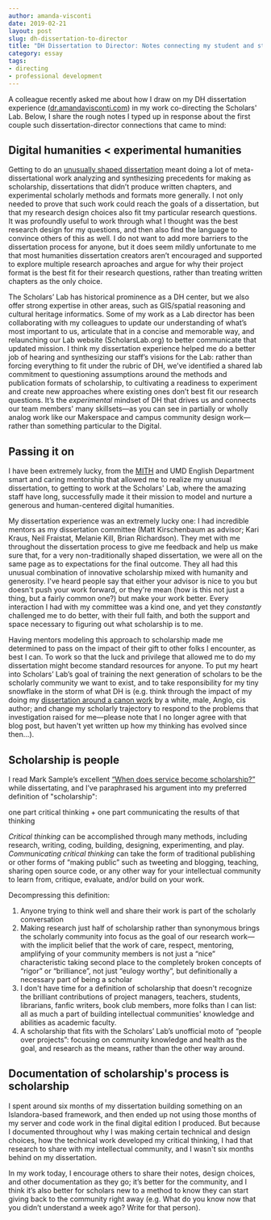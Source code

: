 ```yaml
---
author: amanda-visconti
date: 2019-02-21
layout: post
slug: dh-dissertation-to-director
title: "DH Dissertation to Director: Notes connecting my student and staff experiences"
category: essay
tags:
- directing
- professional development
---
```


A colleague recently asked me about how I draw on my DH dissertation experience ([dr.amandavisconti.com](https://dr.amandavisconti.com)) in my work co-directing the Scholars' Lab. Below, I share the rough notes I typed up in response about the first couple such dissertation-director connections that came to mind:

## Digital humanities < experimental humanities  
Getting to do an [unusually shaped dissertation](http://literaturegeek.com/tag/dissertation/) meant doing a lot of meta-dissertational work analyzing and synthesizing precedents for making as scholarship, dissertations that didn’t produce written chapters, and experimental scholarly methods and formats more generally. I not only needed to prove that such work could reach the goals of a dissertation, but that my research design choices also fit tmy particular research questions. It was profoundly useful to work through what I thought was the best research design for my questions, and then also find the language to convince others of this as well. I do not want to add more barriers to the dissertation process for anyone, but it does seem mildly unfortunate to me that most humanities dissertation creators aren’t encouraged and supported to explore multiple research aproaches and argue for why their project format is the best fit for their research questions, rather than treating written chapters as the only choice.  
 
The Scholars’ Lab has historical prominence as a DH center, but we also offer strong expertise in other areas, such as GIS/spatial reasoning and cultural heritage informatics. Some of my work as a Lab director has been collaborating with my colleagues to update our understanding of what’s most important to us, articulate that in a concise and memorable way, and relaunching our Lab website (ScholarsLab.org) to better communicate that updated mission. I think my dissertation experience helped me do a better job of hearing and synthesizing our staff’s visions for the Lab: rather than forcing everything to fit under the rubric of DH, we’ve identified a shared lab commitment to questioning assumptions around the methods and publication formats of scholarship, to cultivating a readiness to experiment and create new approaches where existing ones don’t best fit our research questions. It’s the _experimental_ mindset of DH that drives us and connects our team members' many skillsets—as you can see in partially or wholly analog work like our Makerspace and campus community design work—rather than something particular to the Digital.
 
## Passing it on  
I have been extremely lucky, from the [MITH](https://mith.umd.edu) and UMD English Department smart and caring mentorship that allowed me to realize my unusual dissertation, to getting to work at the Scholars' Lab, where the amazing staff have long, successfully made it their mission to model and nurture a generous and human-centered digital humanities.
 
My dissertation experience was an extremely lucky one: I had incredible mentors as my dissertation committee (Matt Kirschenbaum as advisor; Kari Kraus, Neil Fraistat, Melanie Kill, Brian Richardson). They met with me throughout the dissertation process to give me feedback and help us make sure that, for a very non-traditionally shaped dissertation, we were all on the same page as to expectations for the final outcome. They all had this unusual combination of innovative scholarship mixed with humanity and generosity. I've heard people say that either your advisor is nice to you but doesn't push your work forward, or they're mean (how is this not just a thing, but a fairly common one?) but make your work better. Every interaction I had with my committee was a kind one, and yet they _constantly_ challenged me to do better, with their full faith, and both the support and space necessary to figuring out what scholarship is to me.
 
Having mentors modeling this approach to scholarship made me determined to pass on the impact of their gift to other folks I encounter, as best I can. To work so that the luck and privilege that allowed me to do my dissertation might become standard resources for anyone. To put my heart into Scholars’ Lab’s goal of training the next generation of scholars to be the scholarly community we want to exist, and to take responsibility for my tiny snowflake in the storm of what DH is (e.g. think through the impact of my doing my [dissertation around a canon work](http://literaturegeek.com/2014/05/27/inclusivityeditioncanon) by a white, male, Anglo, cis author; and change my scholarly trajectory to respond to the problems that investigation raised for me—please note that I no longer agree with that blog post, but haven't yet written up how my thinking has evolved since then...).  
 
## Scholarship is people  
I read Mark Sample’s excellent [“When does service become scholarship?”](http://www.samplereality.com/2013/02/08/when-does-service-become-scholarship/) while dissertating, and I’ve paraphrased his argument into my preferred definition of "scholarship": 

one part critical thinking + one part communicating the results of that thinking

_Critical thinking_ can be accomplished through many methods, including research, writing, coding, building, designing, experimenting, and play. _Communicating critical thinking_ can take the form of traditional publishing or other forms of “making public” such as tweeting and blogging, teaching, sharing open source code, or any other way for your intellectual community to learn from, critique, evaluate, and/or build on your work.  
 
Decompressing this definition: 
1. Anyone trying to think well and share their work is part of the scholarly conversation  
2. Making research just half of scholarship rather than synonymous brings the scholarly community into focus as the goal of our research work—with the implicit belief that the work of care, respect, mentoring, amplifying of your community members is not just a “nice” characteristic taking second place to the completely broken concepts of “rigor” or “brilliance”, not just “eulogy worthy”, but definitionally a necessary part of being a scholar  
3. I don't have time for a definition of scholarship that doesn't recognize the brilliant contributions of project managers, teachers, students, librarians, fanfic writers, book club members, more folks than I can list: all as much a part of building intellectual communities' knowledge and abilities as academic faculty.  
4. A scholarship that fits with the Scholars’ Lab’s unofficial moto of “people over projects”: focusing on community knowledge and health as the goal, and research as the means, rather than the other way around.  
 
## Documentation of scholarship's process is scholarship  
I spent around six months of my dissertation building something on an Islandora-based framework, and then ended up not using those months of my server and code work in the final digital edition I produced. But because I documented throughout why I was making certain technical and design choices, how the technical work developed my critical thinking, I had that research to share with my intellectual community, and I wasn't six months behind on my dissertation.  
 
In my work today, I encourage others to share their notes, design choices, and other documentation as they go; it’s better for the community, and I think it’s also better for scholars new to a method to know they can start giving back to the community right away (e.g. What do you know now that you didn’t understand a week ago? Write for that person).  

